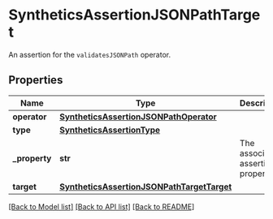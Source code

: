 # SyntheticsAssertionJSONPathTarget

An assertion for the `validatesJSONPath` operator.

## Properties
Name | Type | Description | Notes
------------ | ------------- | ------------- | -------------
**operator** | [**SyntheticsAssertionJSONPathOperator**](SyntheticsAssertionJSONPathOperator.md) |  | 
**type** | [**SyntheticsAssertionType**](SyntheticsAssertionType.md) |  | 
**_property** | **str** | The associated assertion property. | [optional] 
**target** | [**SyntheticsAssertionJSONPathTargetTarget**](SyntheticsAssertionJSONPathTargetTarget.md) |  | [optional] 

[[Back to Model list]](README.md#documentation-for-models) [[Back to API list]](README.md#documentation-for-api-endpoints) [[Back to README]](README.md)


